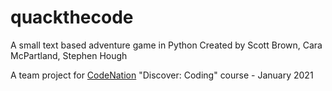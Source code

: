 # quackthecode
A small text based adventure game in Python
Created by Scott Brown, Cara McPartland, Stephen Hough

A team project for <a href="https://wearecodenation.com/">CodeNation</a> "Discover: Coding" course - January 2021
